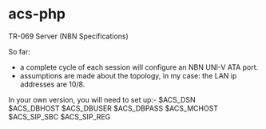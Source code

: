 acs-php
=======

TR-069 Server (NBN Specifications)

So far:

* a complete cycle of each session will configure an NBN UNI-V ATA port.
* assumptions are made about the topology, in my case: the LAN ip addresses are 10/8.

In your own version, you will need to set up:-
	$ACS_DSN    
	$ACS_DBHOST 
	$ACS_DBUSER 
	$ACS_DBPASS 
	$ACS_MCHOST 
	$ACS_SIP_SBC 
	$ACS_SIP_REG 

